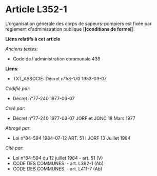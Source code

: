 # Article L352-1

L'organisation générale des corps de sapeurs-pompiers est fixée par règlement d'administration publique [**]conditions de
forme[**].

**Liens relatifs à cet article**

_Anciens textes_:

  - Code de l'administration communale 439

**Liens**:

  - TXT_ASSOCIE: Décret n°53-170 1953-03-07

_Codifié par_:

  - Décret n°77-240 1977-03-07

_Créé par_:

  - Décret n°77-240 1977-03-07 JORF et JONC 18 Mars 1977

_Abrogé par_:

  - Loi n°84-594 1984-07-12 ART. 51 I JORF 13 Juillet 1984

_Cité par_:

  - Loi n°84-594 du 12 juillet 1984 - art. 51 (V)
  - CODE DES COMMUNES. - art. L392-1 (Ab)
  - CODE DES COMMUNES. - art. L411-7 (Ab)
